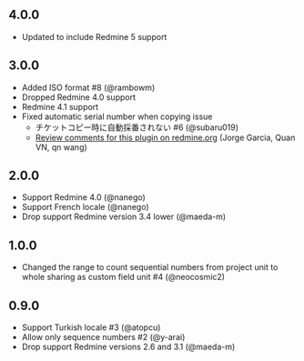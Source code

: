 ## 4.0.0

- Updated to include Redmine 5 support

## 3.0.0

- Added ISO format #8 (@rambowm)
- Dropped Redmine 4.0 support
- Redmine 4.1 support
- Fixed automatic serial number when copying issue
  - チケットコピー時に自動採番されない #6 (@subaru019)
  - [Review comments for this plugin on redmine.org](https://www.redmine.org/plugins/redmine_serial_number_field) (Jorge Garcia, Quan VN, qn wang)

## 2.0.0

- Support Redmine 4.0 (@nanego)
- Support French locale (@nanego)
- Drop support Redmine version 3.4 lower (@maeda-m)

## 1.0.0

- Changed the range to count sequential numbers from project unit to whole sharing as custom field unit #4 (@neocosmic2)

## 0.9.0

- Support Turkish locale #3 (@atopcu)
- Allow only sequence numbers #2 (@y-arai)
- Drop support Redmine versions 2.6 and 3.1 (@maeda-m)
